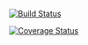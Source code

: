 [![Build Status](https://travis-ci.com/liuxiaoxuan97/cs107test.svg?branch=main)](https://travis-ci.com/liuxiaoxuan97/cs107test.svg?branch=main)

[![Coverage Status](https://codecov.io/gh/liuxiaoxuan97/cs207test/branch/main/graph/badge.svg)](https://codecov.io/gh/liuxiaoxuan97/cs207test)
